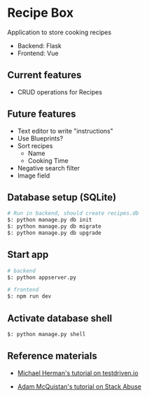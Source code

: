 Recipe Box
==========================
Application to store cooking recipes
- Backend: Flask
- Frontend: Vue

Current features
---------------
- CRUD operations for Recipes

Future features
---------------
- Text editor to write "instructions"
- Use Blueprints?
- Sort recipes
    - Name
    - Cooking Time
- Negative search filter
- Image field 

Database setup (SQLite)
---------------
```bash
# Run in backend, should create recipes.db
$: python manage.py db init
$: python manage.py db migrate
$: python manage.py db upgrade
```

Start app
---------------
```bash
# backend
$: python appserver.py

# frontend
$: npm run dev
```

Activate database shell
---------------
```bash
$: python manage.py shell
```

Reference materials
---------------
- [Michael Herman's tutorial on testdriven.io](https://testdriven.io/blog/developing-a-single-page-app-with-flask-and-vuejs/ "Michael Herman's Tutorial")

- [Adam McQuistan's tutorial on Stack Abuse](https://stackabuse.com/single-page-apps-with-vue-js-and-flask-restful-api-with-flask/ "Adam McQuistan's Tutorial")
